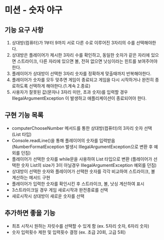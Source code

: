 # 미션 - 숫자 야구

## 기능 요구 사항
1. 상대방(컴퓨터)가 1부터 9까지 서로 다른 수로 이루어진 3자리의 수를 선택해야한다.
2. 상대방은 플레이어가 제시한 3자리 수를 확인하고, 동일한 숫자가 같은 자리에 있으면 스트라이크, 다른 자리에 있으면 볼, 전혀 없으면 낫싱이라는 힌트를 보여주어야 한다.
3. 플레이어가 상대방이 선택한 3자리 숫자를 정확하게 맞출때까지 반복해야한다. 
4. 플레이어가 숫자를 모두 맞추면 게임이 종료되고 게임을 다시 시작하거나 완전히 종료하도록 선택하게 해야한다.(1.계속 2.종료)
5. 사용자가 잘못된 값(문자나 3자리 미만, 초과 숫자)를 입력할 경우 IllegalArgumentException 이 발생하고 애플리케이션이 종료되어야 한다.

## 구현 기능 목록

- computerChooseNumber 메서드를 통한 상대방(컴퓨터)의 3자리 숫자 선택 (List<Integer> 타입)
- Console.readLine()을 통해 플레이어의 숫자를 입력받음 (NumberFormatException 발생시 IllegalArgumentException으로 변환 후 예외를 던짐)
- 플레이어가 선택한 숫자를 while문을 사용하여 List<Integer> 타입으로 변환 (플레이어가 선택한 숫자 List의 size가 3이 아닐경우 IllegalArgumentException 예외를 던짐)
- 상대방이 선택한 숫자와 플레이어가 선택한 숫자를 각각 비교하여 스트라이크, 볼 계산하는 메서드 구현
- 플레이어가 입력한 숫자를 확인시킨 후 스트라이크, 볼, 낫싱 계산하여 표시
- 3스트라이크일 경우 게임 새로시작과 완전종료를 선택
- 새로시작시 상대방이 새로운 숫자를 선택

## 추가하면 좋을 기능

- 최초 시작시 원하는 자릿수를 선택할 수 있게 함 (ex. 5자리 숫자, 6자리 숫자)
- 숫자 입력횟수 제한 및 입력횟수 결정 (ex. 초급 20회, 고급 5회)